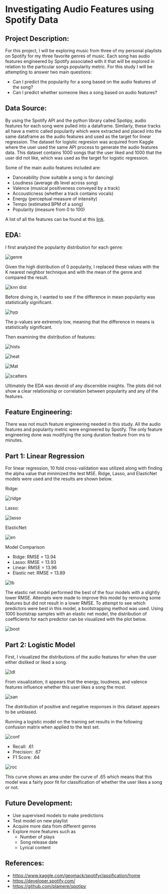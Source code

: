 # Investigating Audio Features using Spotify Data

## Project Description:

For this project, I will be exploring music from three of my personal playlists on Spotify for my three favorite genres of music. Each song has audio features engineered by Spotify associated with it that will be explored in relation to the particular songs popularity metric. For this study I will be attempting to answer two main questions:

- Can I predict the popularity for a song based on the audio features of the song?
- Can I predict whether someone likes a song based on audio features?

## Data Source:

By using the Spotify API and the python library called Spotipy, audio features for each song were pulled into a dataframe. Similarly, these tracks all have a metric called popularity which were extracted and placed into the same dataframe as the audio features and used as the target for linear regression. The dataset for logistic regresion was acquired from Kaggle where the user used the same API process to generate the audio features data. This dataset contains 1000 songs that the user liked and 1000 that the user did not like, which was used as the target for logistic regression.

Some of the main audio features included are:
- Danceability (how suitable a song is for dancing)
- Loudness (average db level across song)
- Valence (musical positiveness conveyed by a track)
- Accousticness (whether a track contains vocals)
- Energy (perceptual measure of intensity)
- Tempo (estimated BPM of a song)
- Popularity (measure from 0 to 100)

A list of all the features can be found at this [link](https://developer.spotify.com/documentation/web-api/reference/tracks/get-audio-features/).

## EDA:

I first analyzed the popularity distribution for each genre:

![genre](images/genre_dist.png)

Given the high distribution of 0 popularity, I replaced these values with the K nearest neighbor technique and with the mean of the genre and compared the result.

![knn dist](images/new_dist.png)

Before diving in, I wanted to see if the difference in mean popularity was statistically significant.

![hyp](images/hyp_test.png)

The p-values are extremely low, meaning that the difference in means is statistically significant. 

Then examining the distribution of features:

![hists](images/hists.png)

![heat](images/corr_heat.png)

![Mat](images/scatter_matrix.png)

![scatters](images/scat.png)

Ultimately the EDA was devoid of any discernible insights. The plots did not show a clear relationship or correlation between popularity and any of the features.

## Feature Engineering:

There was not much feature engineering needed in this study. All the audio features and popularity metric were engineered by Spotify. The only feature engineering done was modifying the song duration feature from ms to minutes.

## Part 1: Linear Regression
For linear regression, 10 fold cross-validation was utilized along with finding the alpha value that minimized the test MSE. Ridge, Lasso, and ElasticNet models were used and the results are shown below.

Ridge:

![ridge](images/Ridge.png)

Lasso:

![lasso](images/Lasso.png)

ElasticNet:

![en](images/Elastic_net.png)

Model Comparison
- Ridge: RMSE = 13.94
- Lasso: RMSE = 13.93
- Linear: RMSE = 13.96
- Elastic net: RMSE = 13.89

![tb](images/table_3.png)

The elastic net model performed the best of the four models with a slightly lower RMSE. Attempts were made to improve this model by removing some features but did not result in a lower RMSE. To attempt to see which predictors were best in this model, a bootstrapping method was used. Using 1000 bootstrap samples with an elastic net model, the distribution of coefficients for each predictor can be visualized with the plot below.

![boot](images/bootstrap.png)

## Part 2: Logistic Model
First, I visualized the distributions of the audio features for when the user either disliked or liked a song.

![ldl](images/like_dislike.png)

From visualization, it appears that the energy, loudness, and valence features influence whether this user likes a song the most.

![san](images/sanity.png)

The distribution of positive and negative responses in this dataset appears to be unbiased.

Running a logistic model on the training set results in the following confusion matrix when applied to the test set.

![conf](images/conf.png)
- Recall: .61
- Precision: .67
- F1 Score: .64

![roc](images/Log_ROC.png)

This curve shows an area under the curve of .65 which means that this model was a fairly poor fit for classification of  whether the user likes a song or not.

## Future Development:

- Use supervised models to make predictions
- Test model on new playlist
- Acquire more data from different genres
- Explore more features such as
  - Number of plays
  - Song release date
  - Lyrical content

## References:

- https://www.kaggle.com/geomack/spotifyclassification/home
- https://developer.spotify.com/
- https://github.com/plamere/spotipy
